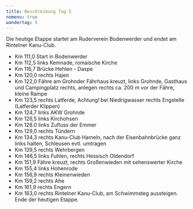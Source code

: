 ```yaml
---
title: Beschreibung Tag 5
nomenu: true
wandertag: 5
---
```


Die heutige Etappe startet am Ruderverein Bodenwerder und endet am  Rintelner Kanu-Club.

- Km 111,0 Start in Bodenwerder
-	Km 112,5 links Kemnade, romaische Kirche
- Km 116,7 Brücke Hehlen - Daspe
-	Km 120,0 rechts Hajen
-	Km 122,0 Fähre am Grohnder Fährhaus kreuzt, links Grohnde, Gasthaus und Campingplatz rechts, anlegen rechts ca. 200 m vor der Fähre, kleine Rampe
-	Km 123,5 rechts Latferde, Achtung! bei Niedrigwasser rechts Engstelle (Latferder Klippen)
-	Km 124,7 links AKW Grohnde
-	Km 126,5 links Kirchohsen
-	Km 128.0 links Zufluss der Emmer
-	Km 129,0 rechts Tündern
-	Km 134,3 rechts Kanu-Club Hameln, nach der Eisenbahnbrücke ganz links halten, Schleusen evtl. umtragen
-	Km 139,5 rechts Wehrbergen
-	Km 146,5 links Fuhlen, rechts Hessisch Oldendorf
-	Km 151,9 Fähre kreuzt, rechts Großenwieden mit sehenswerter Kirche
-	Km 155,4 links Hohenrode
-	Km 156,9 rechts Kleinenwieden
-	Km 159,2 rechts Ahe
-	Km 161,9 rechts Engern
-	Km 163,0 rechts Rintelner Kanu-Club, am Schwimmsteg aussteigen. Ende der heutigen Etappe.




